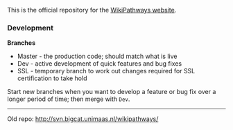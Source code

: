 This is the official repository for the [WikiPathways website](www.wikipathways.org).

### Development
**Branches**

* Master - the production code; should match what is live
* Dev - active development of quick features and bug fixes
* SSL - temporary branch to work out changes required for SSL certification to take hold

Start new branches when you want to develop a feature or bug fix over a longer period of time; then merge with ```Dev```.

---
Old repo: http://svn.bigcat.unimaas.nl/wikipathways/
